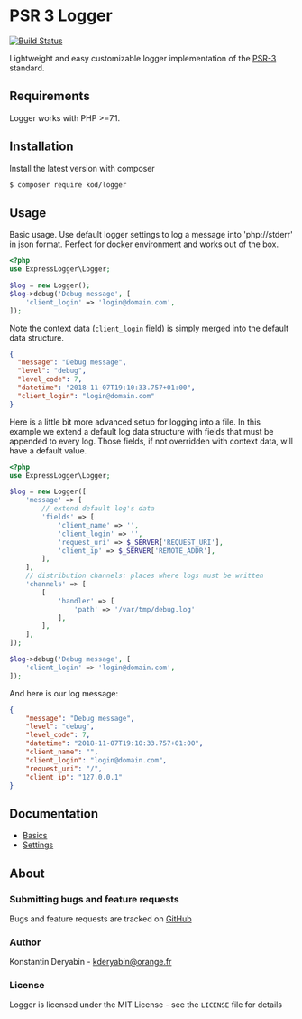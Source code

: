 # PSR 3 Logger 

[![Build Status](https://travis-ci.org/kderyabin/logger.svg?branch=master)](https://travis-ci.org/kderyabin/logger)

Lightweight and easy customizable logger implementation of the [PSR-3](https://github.com/php-fig/fig-standards/blob/master/accepted/PSR-3-logger-interface.md) standard.


## Requirements
Logger works with PHP >=7.1.

## Installation
Install the latest version with composer

```bash
$ composer require kod/logger
```

## Usage

Basic usage. Use default logger settings to log a message into 'php://stderr' in json format. Perfect for docker environment and works out of the box.

```php
<?php
use ExpressLogger\Logger;

$log = new Logger();
$log->debug('Debug message', [
    'client_login' => 'login@domain.com',
]);
```
Note the context data (`client_login` field) is simply merged into the default data structure.

```json
{
  "message": "Debug message",
  "level": "debug",
  "level_code": 7,
  "datetime": "2018-11-07T19:10:33.757+01:00",
  "client_login": "login@domain.com"
}
```
Here is a little bit more advanced setup for logging into a file. In this example we extend a default log data structure with fields that must be appended to every log. Those fields, if not overridden with context data, will have a default value.
```php
<?php
use ExpressLogger\Logger;

$log = new Logger([
    'message' => [
        // extend default log's data
        'fields' => [
            'client_name' => '',
            'client_login' => '',
            'request_uri' => $_SERVER['REQUEST_URI'],
            'client_ip' => $_SERVER['REMOTE_ADDR'],
        ],
    ],
    // distribution channels: places where logs must be written 
    'channels' => [
        [
            'handler' => [
                'path' => '/var/tmp/debug.log'
            ],
        ],
    ],
]);

$log->debug('Debug message', [
    'client_login' => 'login@domain.com',
]);
```
And here is our log message:
```json
{
    "message": "Debug message",
    "level": "debug",
    "level_code": 7,
    "datetime": "2018-11-07T19:10:33.757+01:00",
    "client_name": "",
    "client_login": "login@domain.com",
    "request_uri": "/",
    "client_ip": "127.0.0.1"
}
```
## Documentation

* [Basics](./doc/core.md)
* [Settings](./doc/configuration.md)

## About

### Submitting bugs and feature requests

Bugs and feature requests are tracked on [GitHub](https://github.com/kderyabin/logger/issues)

### Author

Konstantin Deryabin - <kderyabin@orange.fr>

### License

Logger is licensed under the MIT License - see the `LICENSE` file for details

